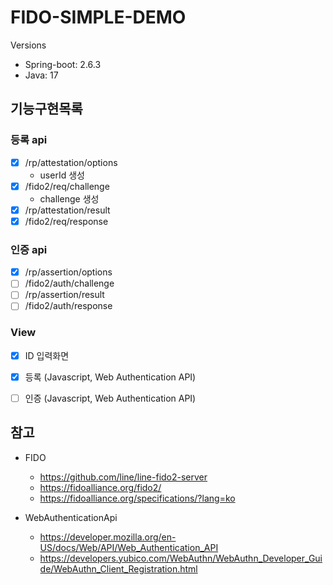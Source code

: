 # FIDO-SIMPLE-DEMO

Versions
- Spring-boot: 2.6.3
- Java: 17


## 기능구현목록

### 등록 api
- [x] /rp/attestation/options
  - userId 생성
- [x] /fido2/req/challenge
  - challenge 생성
- [x] /rp/attestation/result
- [x] /fido2/req/response

### 인증 api
- [x] /rp/assertion/options
- [ ] /fido2/auth/challenge
- [ ] /rp/assertion/result
- [ ] /fido2/auth/response

### View
- [x] ID 입력화면
- [x] 등록 (Javascript, Web Authentication API)
- [ ] 인증 (Javascript, Web Authentication API)


## 참고

- FIDO
  - https://github.com/line/line-fido2-server
  - https://fidoalliance.org/fido2/
  - https://fidoalliance.org/specifications/?lang=ko

- WebAuthenticationApi
  - https://developer.mozilla.org/en-US/docs/Web/API/Web_Authentication_API
  - https://developers.yubico.com/WebAuthn/WebAuthn_Developer_Guide/WebAuthn_Client_Registration.html

